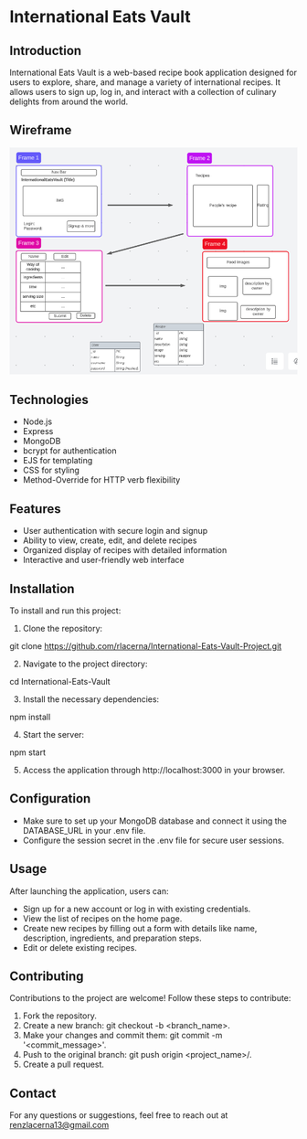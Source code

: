 # International Eats Vault

## Introduction

International Eats Vault is a web-based recipe book application designed for users to explore, share, and manage a variety of international recipes. It allows users to sign up, log in, and interact with a collection of culinary delights from around the world.

## Wireframe
![**Project 2 Wireframe**](images/wireframe.jpeg)

## Technologies
* Node.js
* Express
* MongoDB
* bcrypt for authentication
* EJS for templating
* CSS for styling
* Method-Override for HTTP verb flexibility

## Features

* User authentication with secure login and signup
* Ability to view, create, edit, and delete recipes
* Organized display of recipes with detailed information
* Interactive and user-friendly web interface

## Installation

To install and run this project:

1. Clone the repository:

git clone https://github.com/rlacerna/International-Eats-Vault-Project.git

2. Navigate to the project directory:

cd International-Eats-Vault

3. Install the necessary dependencies:

npm install

4. Start the server:

npm start

5. Access the application through http://localhost:3000 in your browser.

## Configuration

* Make sure to set up your MongoDB database and connect it using the DATABASE_URL in your .env file.
* Configure the session secret in the .env file for secure user sessions.

## Usage

After launching the application, users can:

* Sign up for a new account or log in with existing credentials.
* View the list of recipes on the home page.
* Create new recipes by filling out a form with details like name, description, ingredients, and preparation steps.
* Edit or delete existing recipes.

## Contributing

Contributions to the project are welcome! Follow these steps to contribute:

1. Fork the repository.
2. Create a new branch: git checkout -b <branch_name>.
3. Make your changes and commit them: git commit -m '<commit_message>'.
4. Push to the original branch: git push origin <project_name>/<location>.
5. Create a pull request.

## Contact
For any questions or suggestions, feel free to reach out at renzlacerna13@gmail.com 